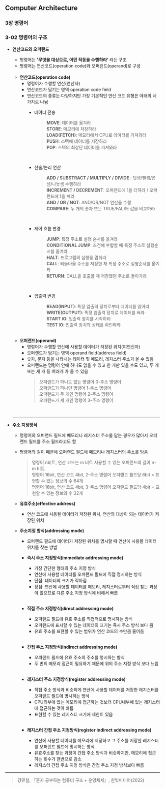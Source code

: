 ## Computer Architecture

### 3장 명령어  

### 3-02 명령어의 구조  
- **연산코드와 오퍼랜드**
  - 명령어는 __'무엇을 대상으로, 어떤 작동을 수행하라'__ 라는 구조  
  - 명령어는 연산코드(operation code)와 오퍼랜드(operand)로 구성
  <br>

  - **연산코드(operation code)**
    - 명령어가 수행할 연산(연산자)
    - 연산코드가 담기는 영역 operation code field
    - 연산코드의 종류는 다양하지만 가장 기본적인 연산 코드 유형은 아래의 네가지로 나뉨
      - 데이터 전송
        > **MOVE**: 데이터를 옮겨라  
        > **STORE**: 메모리에 저장하라  
        > **LOAD(FETCH)**: 메모리에서 CPU로 데이터를 가져와라  
        > **PUSH**: 스택에 데이터를 저장하라  
        > **POP**: 스택의 최상단 데이터를 가져와라  
        <br>
      - 산술/논리 연산
        > **ADD / SUBSTRACT / MULTIPLY / DIVIDE** : 덧셈/뺄셈/곱셈/나눗셈 수행하라  
        > **INCREMENT / DECREMENT**: 오퍼랜드에 1을 더하라 / 오퍼랜드에 1을 빼라  
        > **AND / OR / NOT**: AND/OR/NOT 연산을 수행  
        > **COMPARE**: 두 개의 숫자 또는 TRUE/FALSE 값을 비교하라  
        <br>

      - 제어 흐름 변경
        > **JUMP**: 특정 주소로 실행 순서를 옮겨라  
        > **CONDITIONAL JUMP**: 조건에 부합할 때 특정 주소로 실행순서를 옮겨라  
        > **HALT**: 프로그램의 실행을 멈춰라  
        > **CALL**: 되돌아올 주소를 저장한 채 특정 주소로 실행순서를 옮겨라  
        > **RETURN**: CALL을 호출할 때 저장했던 주소로 돌아가라        
        <br>

      - 입출력 변경
        > **READ(INPUT)**: 특정 입출력 장치로부터 데이터를 읽어라   
        > **WRITE(OUTPUT)**: 특정 입출력 장치로 데이터를 써라   
        > **START IO**: 입출력 장치를 시작하라   
        > **TEST IO**: 입출력 장치의 상태를 확인하라
        <br>
  - **오퍼랜드(operand)**   
    - 명령어가 수행할 연산에 사용할 데이터가 저장된 위치(피연산자)    
    - 오퍼랜드가 담기는 영역 operand field(address field)  
    - 숫자, 문자 등을 나타내는 데이터 및 메모리, 레지스터 주소가 올 수 있음
    - 오퍼랜드는 명령어 안에 하나도 없을 수 있고 한 개만 있을 수도 있고, 두 개 또는 세 개 등 여러개 가 올 수 있음
      <br>
      > 오퍼랜드가 하나도 없는 명령어 0-주소 명령어    
      > 오퍼랜드가 하나인 명령어  1-주소 명령어  
      > 오퍼랜드가 두 개인 명령어 2-주소 명령어  
      > 오퍼랜드가 세 개인 명령어 3-주소 명렁어   
  <br>   

  ***
- **주소 지정방식**
  - 명령어의 오퍼랜드 필드에 메모리나 레지스터 주소를 담는 경우가 많아서 오퍼랜드 필드를 주소 필드라고도 함
  - 명령어의 길이 때문에 오퍼랜드 필드에 메모리나 레지스터의 주소를 담음
     > 명령어 n비트, 연산 코드는 m 비트 사용할 수 있는 오퍼랜드의 길이 n-m 비트  
     > 명령어 16bit, 연산 코드 4bit, 2-주소 명령어 오퍼랜드 필드당 6bit = 표현할 수 있는 정보의 수 64개  
     > 명령어 16bit, 연산 코드 4bit, 3-주소 명령어 오퍼랜드 필드당 4bit = 표현할 수 있는 정보의 수 32개
     
  - **유효주소(effective address)**
    - 연산 코드에 사용될 데이터가 저장된 위치, 연산의 대상이 되는 데이터가 저장된 위치 

   - **주소지정 방식(addressing mode)**
      - 오퍼랜드 필드에 데이터가 저장된 위치를 명시할 때 연산에 사용될 데이터 위치를 찾는 방법       
      - **즉시 주소 지정방식(immediate addressing mode)**
        - 가장 간단한 형태의 주소 지정 방식  
        - 연산에 사용할 데이터를 오퍼랜드 필드에 직접 명시하는 방식 
        - 단점: 데이터의 크기가 작아짐
        - 장점: 연산에 사용할 데이터를 메모리, 레지스터로부터 직접 찾는 과정이 없으므로 다른 주소 지정 방식에 비해서 빠름
        <br>   
      - **직접 주소 지정방식(direct addressing mode)**
        - 오퍼랜드 필드에 유효 주소를 직접적으로 명시하는 방식
        - 오퍼랜드에 표시할 수 있는 데이터의 크기는 즉시 주소 방식 보다 큼
        - 유효 주소를 표현할 수 있는 범위가 연산 코드의 수만큼 줄어듬
        <br>
   
      - **간접 주소 지정방식(indirect addressing mode)**
        - 오퍼랜드 필드에 유효 주소의 주소를 명시하는 방식
        - 두 번의 메모리 접근이 필요하기 때문에 위의 주소 지정 방식 보다 느림
        <br>
  
      - **레지스터 주소 지정방식(register addressing mode)**
        - 직접 주소 방식과 비슷하게 연산에 사용할 데이터를 저장한 레지스터를 오퍼랜드 필드에 명시하는 방식
        - CPU외부에 있는 메모리에 접근하는 것보더 CPU내부에 있는 레지스터에 접근하는 것이 빠름
        - 표현할 수 있는 레지스터 크기에 제한이 있음 
        <br>

      - **레지스터 간접 주소 지정방식(register indirect addressing mode)**
        - 연산에 사용할 데이터를 메모리에 저장하고 그 주소를 저장한 레지스터를 오퍼랜드 필드에 명시하는 방식
        - 유효주소를 찾는 과정이 간접 주소 방식과 비슷하지만, 메모리에 접근하는 횟수가 한번으로 감소
        - 레지스터 간접 주소 지정 방식은 간접 주소 지정 방식보다 빠름
               

***
> 강민철, 『혼자 공부하는 컴퓨터 구조 + 운영체제』, 한빛미디어(2022)  
  
